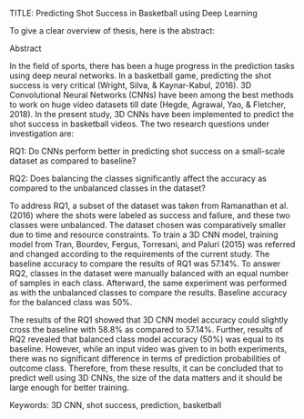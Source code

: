 TITLE: Predicting Shot Success in Basketball using Deep Learning

To give a clear overview of thesis, here is the abstract:

Abstract

In the field of sports, there has been a huge progress in the prediction tasks using deep neural
networks. In a basketball game, predicting the shot success is very critical (Wright, Silva, &
Kaynar-Kabul, 2016). 3D Convolutional Neural Networks (CNNs) have been among the best
methods to work on huge video datasets till date (Hegde, Agrawal, Yao, & Fletcher, 2018). In
the present study, 3D CNNs have been implemented to predict the shot success in basketball
videos. The two research questions under investigation are:

RQ1: Do CNNs perform better in predicting shot success on a small-scale dataset as compared
to baseline?

RQ2: Does balancing the classes significantly affect the accuracy as compared to the
unbalanced classes in the dataset?

To address RQ1, a subset of the dataset was taken from Ramanathan et al. (2016) where
the shots were labeled as success and failure, and these two classes were unbalanced. The
dataset chosen was comparatively smaller due to time and resource constraints. To train a 3D
CNN model, training model from Tran, Bourdev, Fergus, Torresani, and Paluri (2015) was
referred and changed according to the requirements of the current study. The baseline accuracy
to compare the results of RQ1 was 57.14%. To answer RQ2, classes in the dataset were
manually balanced with an equal number of samples in each class. Afterward, the same
experiment was performed as with the unbalanced classes to compare the results. Baseline
accuracy for the balanced class was 50%.

The results of the RQ1 showed that 3D CNN model accuracy could slightly cross the
baseline with 58.8% as compared to 57.14%. Further, results of RQ2 revealed that balanced
class model accuracy (50%) was equal to its baseline. However, while an input video was
given to in both experiments, there was no significant difference in terms of prediction
probabilities of outcome class. Therefore, from these results, it can be concluded that to predict
well using 3D CNNs, the size of the data matters and it should be large enough for better
training.

Keywords: 3D CNN, shot success, prediction, basketball
